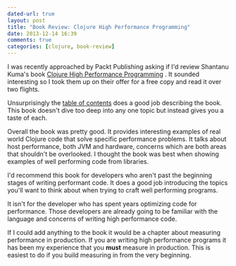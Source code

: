 ```yaml
---
dated-url: true
layout: post
title: "Book Review: Clojure High Performance Programming"
date: 2013-12-14 16:39
comments: true
categories: [clojure, book-review]
---
```


I was recently approached by Packt Publishing asking if I'd review
Shantanu Kuma's book 
[Clojure High Performance Programming](http://www.packtpub.com/clojure-high-performance-programming/book)
. It sounded interesting so I took them up on
their offer for a free copy and read it over two flights.

Unsurprisingly the
[table of contents](http://www.packtpub.com/clojure-high-performance-programming/book#chapter_1)
does a good job describing the book. This book doesn't
dive too deep into any one topic but instead gives you a taste of
each.

Overall the book was pretty good. It provides interesting examples of
real world Clojure code that solve specific performance problems. It
talks about host performance, both JVM and hardware, concerns which are
both areas that shouldn't be overlooked. I thought the book was best
when showing examples of well performing code from libraries.

I'd recommend this book for developers who aren't past the beginning
stages of writing performant code. It does a good job introducing the
topics you'll want to think about when trying to craft well performing
programs.

It isn't for the developer who has spent years optimizing code for
performance. Those developers are already going to be familiar with
the language and concerns of writing high performance code.

If I could add anything to the book it would be a chapter about
measuring performance in production. If you are writing high
performance programs it has been my experience that you **must**
measure in production. This is easiest to do if you build measuring in
from the very beginning.